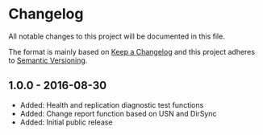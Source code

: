 # Changelog

All notable changes to this project will be documented in this file.

The format is mainly based on [Keep a Changelog](http://keepachangelog.com/)
and this project adheres to [Semantic Versioning](http://semver.org/).


## 1.0.0 - 2016-08-30

- Added: Health and replication diagnostic test functions
- Added: Change report function based on USN and DirSync
- Added: Initial public release

